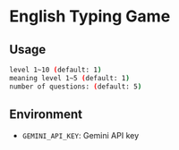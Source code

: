 # English Typing Game

## Usage

```bash
level 1~10 (default: 1)
meaning level 1~5 (default: 1)
number of questions: (default: 5)
```

## Environment

- `GEMINI_API_KEY`: Gemini API key
